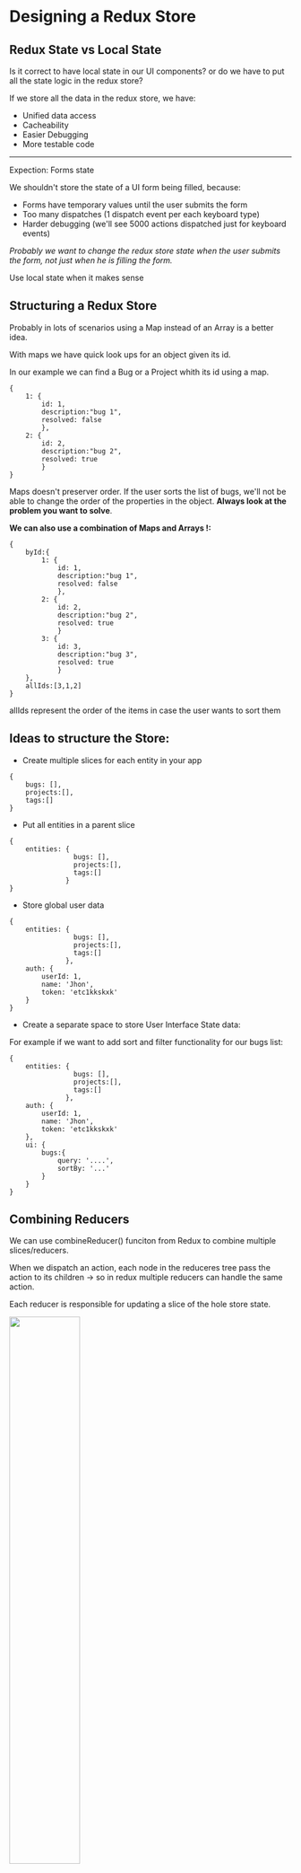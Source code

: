 # Designing a Redux Store

## Redux State vs Local State
 
 Is it correct to have local state in our UI components? or do we have to put all the state logic in the redux store?

 If we store all the data in the redux store, we have:

 * Unified data access
 * Cacheability
 * Easier Debugging
 * More testable code

---

 Expection: Forms state

 We shouldn't store the state of a UI form being filled, because:

 * Forms have temporary values until the user submits the form
 * Too many dispatches (1 dispatch event per each keyboard type)
 * Harder debugging (we'll see 5000 actions dispatched just for keyboard events)

 *Probably we want to change the redux store state when the user submits the form, not just when he is filling the form.*

Use local state when it makes sense


## Structuring a Redux Store

Probably in lots of scenarios using a Map instead of an Array is a better idea.

With maps we have quick look ups for an object given its id.

In our example we can find a Bug or a Project whith its id using a map.

```
{
    1: {
        id: 1,
        description:"bug 1",
        resolved: false
        },
    2: {
        id: 2,
        description:"bug 2",
        resolved: true
        }
}
```

Maps doesn't preserver order. If the user sorts the list of bugs, we'll not be able to change the order of the properties in the object. **Always look at the problem you want to solve**.

**We can also use a combination of Maps and Arrays !:**

```
{
    byId:{
        1: {
            id: 1,
            description:"bug 1",
            resolved: false
            },
        2: {
            id: 2,
            description:"bug 2",
            resolved: true
            }
        3: {
            id: 3,
            description:"bug 3",
            resolved: true
            }
    },
    allIds:[3,1,2]  
}
```

allIds represent the order of the items in case the user wants to sort them

## Ideas to structure the Store:

* Create multiple slices for each entity in your app

```
{
    bugs: [],
    projects:[],
    tags:[]
}
```

* Put all entities in a parent slice

```
{
    entities: {
                bugs: [],
                projects:[],
                tags:[]
              }
}
```

* Store global user data


```
{
    entities: {
                bugs: [],
                projects:[],
                tags:[]
              },
    auth: {
        userId: 1,
        name: 'Jhon',
        token: 'etc1kkskxk'
    }
}
```

* Create a separate space to store User Interface State data:

For example if we want to add sort and filter functionality for our bugs list:

```
{
    entities: {
                bugs: [],
                projects:[],
                tags:[]
              },
    auth: {
        userId: 1,
        name: 'Jhon',
        token: 'etc1kkskxk'
    },
    ui: {
        bugs:{
            query: '....',
            sortBy: '...'
        }
    }
}
```

## Combining Reducers

We can use combineReducer() funciton from Redux to combine multiple slices/reducers. 

When we dispatch an action, each node in the reduceres tree pass the action to its children -> so in redux multiple reducers can handle the same action.

Each reducer is responsible for updating a slice of the hole store state.

<image src="../../images/combiningReducers.png" width="50%"/>

## Normalization

**We should not duplicate data in our store**

Let's say our Bugs objects have a 'project' name field, and we also have an entity called Projects, so if the user updates the project name, we'll need to update it in every place.

<image src="../../images/notNormalizedStore.png" width="50%"/>

In this case we need to normalize the data and replace the project object inside our bugs list, with a project id

<image src="../../images/normalized.png" width="50%"/>

**What if we are consuming an external API that provide us de-normalized data?**

We can use libraries like *normalizr* to normalize the data, which is very easy to use.

## Selectors

When we want to consume data from our store we can use selector to quickly get a slice of our store.
